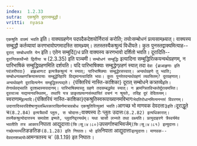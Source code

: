 ```yaml
---
index:  1.2.33
sutra:  एकश्रुति दूरात्सम्बुद्धौ।
vritti:  nyasa
---
```


`एकश्रुति वाक्यं भवति` इति। वाक्यग्रहणेन पदपदैकदेशयोर्निरासं करोति; तयोःसम्बोधनं प्रत्यसामथ्र्यात्। वाक्यस्य सम्बुद्धौ कर्तव्यायां करणभावोपगमादस्ति 
सामथ्र्यम्। ततस्तस्यैकश्रुत्यं विधीयते। कुतः पुनस्तद्वाक्यमित्याह-- `दूरात् सम्बोधयति येन` इति। एतेन सम्बुदिं()ध प्रति वाक्यस्य करणभावो दर्शितो भवति। दूरादिति-- `दूरान्तिकार्थेभ्यो द्वितीया च` (2.3.35) इति पञ्चमी। `सम्बोधनं सम्बुद्धिः` इत्यादिना सम्बुद्धिरित्कयन्वर्थग्रहणम्, न पारिभाषिकं सम्बुद्धिग्रहणमिति दर्शयति। यदि पारिभाषिक्याः सम्बुद्धेग्र्रहणं स्यात् तदा `देवा {ब्राआहृणाः इति पदंजरीपाठः} 
ब्राहृआणःट इत्यत्रैकश्रुत्यं न स्यात्; पारिभाषिक्याः सम्बुद्धेरसत्त्वात्। अन्वर्थग्रहणे तु भवति; सम्बोधनलक्षणक्रियारूपायाः सम्बुद्धेरिहापि विद्यमानत्वादिति भावः। कुतः पुनरेतदन्वर्थग्रहणं व्यवसितम्? दूरग्रहणात्। अन्वर्थग्रहणे दूरादित्यनेन सम्बुद्धिरुत्पद्यते। `{पंक्तिरियं नास्ति-काशिका} दूरात् सम्बोधने कत्र्तव्ये` इति। तेनार्थवद्भवति दूरशब्दस्यपादानम्। पारिभाषिक्यास्तु ग्रहणे तदसम्बद्धमेव स्यात्। न ह्रामन्त्रितविभ्कतेर्दूरत्वमस्ति। दूरत्वञ्च यद्यप्यनवस्थितम्, तथापि यत्र प्राकृतप्रयत्नसंस्थापितं वचनं न श्रूयते, तदिह दूरं वेदितव्यम्। `स्वराणाम्` इत्यादि। `{पंक्तिरियं नास्ति-काशिका}एकश्रुतिस्वरूपाख्यानमविभागः` भेदतिरोधानमित्यनन्तरं विवरणम्। उदात्तादिस्वरविशेषानुपलब्धिरकारादिवर्णमात्रावबोध एकश्रुतिरित्युक्तं भवति। `आगच्छ भो माणवक देवदत्ता३` इति। `दूराद्धूते च` (8.2.84) इत्यत्रैवार्थे प्लुतः, स चोदात्तः; `वाक्यस्य टेः प्लुतः उदात्तः` (8.2.82) इत्यधिकारात्। तस्यैकश्रुत्योदात्तस्य समावेश इष्यते, प्लुतनिवृत्त्यर्थम्। यथा चासौ लभ्यते तथा वक्ष्यति। प्रत्युदाहरणे त्रैस्वर्यमेव भवतीति तत्र आकारः `निपाता आद्युदात्ताः` (फि।सू।४।८०) `उपसर्गाश्चाभिवर्जम्` (फि।सू।४।८१) इत्युदात्तः। गच्छेत्यस्य `तिङङतिङः` (8.1.28) इति
निघातः। भो इति `निपाता आद्युदात्ताः` इत्युदात्तः। माणवक-- देवदत्तशब्दयोः `आमन्त्रतस्य च` (8.1.19) इत निघातः।
